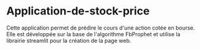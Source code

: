 # Application-de-stock-price

Cette application permet de prédire le cours d'une action cotée en bourse.
Elle est développée sur la base de l'algorithme FbProphet et utilise la librairie streamlit pour la création de la page web.

